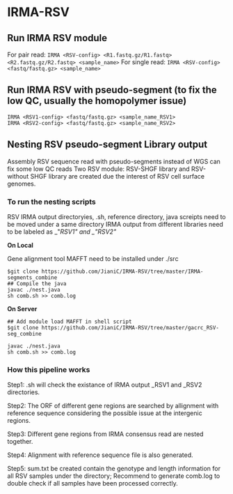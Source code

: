 # IRMA-RSV
## Run IRMA RSV module
For pair read:
`IRMA <RSV-config> <R1.fastq.gz/R1.fastq> <R2.fastq.gz/R2.fastq> <sample_name>`
For single read:
`IRMA <RSV-config> <fastq/fastq.gz> <sample_name>`

## Run IRMA RSV with pseudo-segment (to fix the low QC, usually the homopolymer issue)
```
IRMA <RSV1-config> <fastq/fastq.gz> <sample_name_RSV1>
IRMA <RSV2-config> <fastq/fastq.gz> <sample_name_RSV2>
```
## Nesting RSV pseudo-segment Library output
Assembly RSV sequence read with pseudo-segments instead of WGS can fix some low QC reads
Two RSV module: RSV-SHGF library and RSV-without SHGF library are created due the interest of RSV cell surface genomes.

### To run the nesting scripts

RSV IRMA output directoryies, .sh, reference directory, java screipts need to be moved under a same directory
IRMA output from different libraries need to be labeled as _"*_RSV1"_ and _"*_RSV2"_

**On Local**

Gene alignment tool MAFFT need to be installed under ./src
```
$git clone https://github.com/JianiC/IRMA-RSV/tree/master/IRMA-segments_combine
## Compile the java
javac ./nest.java
sh comb.sh >> comb.log

```
**On Server**
```
## Add module load MAFFT in shell script
$git clone https://github.com/JianiC/IRMA-RSV/tree/master/gacrc_RSV-seg_combine

javac ./nest.java
sh comb.sh >> comb.log
```

### How this pipeline works
Step1: .sh will check the existance of IRMA output _RSV1 and _RSV2 directories.

Step2: The ORF of different gene regions are searched by allignment with reference sequence considering the possible issue at the intergenic regions.

Step3: Different gene regions from IRMA consensus read are nested together.

Step4: Alignment with reference sequence file is also generated.

Step5: sum.txt be created contain the genotype and length information for all RSV samples under the directory; Recommend to generate comb.log to double check if all samples have been processed correctly.
